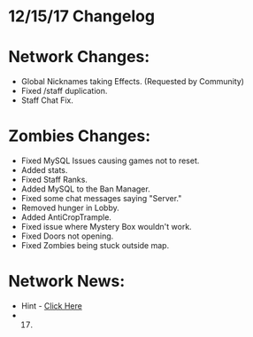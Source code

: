 # 12/15/17 Changelog


# Network Changes:
* Global Nicknames taking Effects. (Requested by Community)
* Fixed /staff duplication.
* Staff Chat Fix.


# Zombies Changes:
* Fixed MySQL Issues causing games not to reset.
* Added stats.
* Fixed Staff Ranks.
* Added MySQL to the Ban Manager.
* Fixed some chat messages saying "Server."
* Removed hunger in Lobby.
* Added AntiCropTrample.
* Fixed issue where Mystery Box wouldn't work.
* Fixed Doors not opening.
* Fixed Zombies being stuck outside map.


# Network News:
* Hint - [Click Here](https://twitter.com/XenithNetwork/status/941378988630519818)
* 17.
